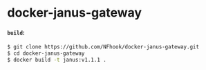# docker-janus-gateway
#### `build`:
```bash
$ git clone https://github.com/NFhook/docker-janus-gateway.git
$ cd docker-janus-gateway
$ docker build -t janus:v1.1.1 .
```
